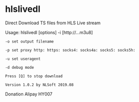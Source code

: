 # hlslivedl
Direct Download TS files from HLS Live stream

Usage: hlslivedl [options] -i [http://...m3u8]

    -o set output filename
    
    -p set proxy http: https: socks4: socks4a: socks5: socks5h:
    
    -u set useragent
    
    -d debug mode
    
    Press [Q] to stop download
    
    Version 1.0.2 by NLSoft 2019.08
    
Donation Alipay HY007
